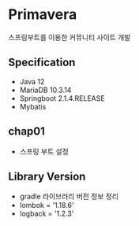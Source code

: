 # Primavera
스프링부트를 이용한 커뮤니티 사이트 개발

## Specification
* Java 12
* MariaDB 10.3.14
* Springboot 2.1.4.RELEASE
* Mybatis 

## chap01
* 스프링 부트 설정

## Library Version
* gradle 라이브러리 버전 정보 정리
* lombok = '1.18.6'
* logback = '1.2.3'